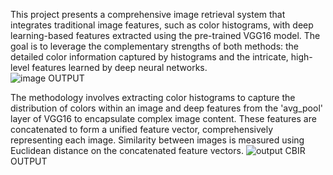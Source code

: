 This project presents a comprehensive image retrieval system that integrates 
traditional image features, such as color histograms, with deep learning-based 
features extracted using the pre-trained VGG16 model. The goal is to leverage 
the complementary strengths of both methods: the detailed color information 
captured by histograms and the intricate, high-level features learned by deep 
neural networks.   
![image](https://github.com/user-attachments/assets/e6ab736b-c053-4b41-919b-14d617d78db6)
                                  OUTPUT  
                           
The methodology involves extracting color histograms to capture the 
distribution of colors within an image and deep features from the 'avg_pool' 
layer of VGG16 to encapsulate complex image content. These features are 
concatenated to form a unified feature vector, comprehensively representing each image. Similarity between images is measured using 
Euclidean distance on the concatenated feature vectors.
![output CBIR](https://github.com/user-attachments/assets/35dd3943-2559-4136-bb54-9b7b4bd37e0d)
                                  OUTPUT                   
 
